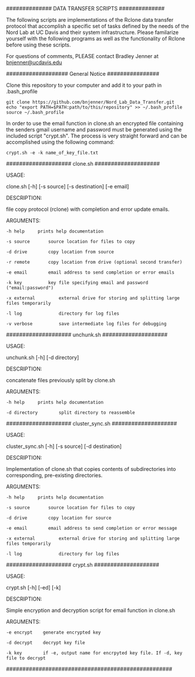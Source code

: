 ############## DATA TRANSFER SCRIPTS ##############

The following scripts are implementations of 
the Rclone data transfer protocol that accomplish
a specific set of tasks defined by the needs of 
the Nord Lab at UC Davis and their system 
infrastructure. Please familarize yourself with the 
following programs as well as the functionality
of Rclone before using these scripts. 

For questions of comments, PLEASE contact
Bradley Jenner at <bnjenner@ucdavis.edu>

################### General Notice ################

Clone this repository to your computer and add it 
to your path in .bash_profile

    git clone https://github.com/bnjenner/Nord_Lab_Data_Transfer.git
    echo "export PATH=$PATH:path/to/this/repository" >> ~/.bash_profile
    source ~/.bash_profile


In order to use the email function in clone.sh
an encrypted file containing the senders gmail
username and password must be generated using 
the included script "crypt.sh". The process is 
very straight forward and can be accomplished 
using the following command:

    crypt.sh -e -k name_of_key_file.txt

#################### clone.sh  ####################

USAGE:
    
   clone.sh [-h] [-s source] [-s destination] [-e email]

DESCRIPTION:
    
   file copy protocol (rclone) with completion and error update emails.

ARGUMENTS:
    
    -h help		prints help documentation
    
    -s source		source location for files to copy
    
    -d drive		copy location from source
    
    -r remote		copy location from drive (optional second transfer)
    
    -e email		email address to send completion or error emails
    
    -k key          key file specifying email and password ("email:password")     
    
    -x external         external drive for storing and splitting large files temporarily
    
    -l log              directory for log files
    
    -v verbose          save intermediate log files for debugging

#################### unchunk.sh  ####################

USAGE:

   unchunk.sh [-h] [-d directory] 

DESCRIPTION:

   concatenate files previously split by clone.sh   

ARGUMENTS:

    -h help     prints help documentation
    
    -d directory        split directory to reassemble


#################### cluster_sync.sh  ####################

USAGE:

   cluster_sync.sh [-h] [-s source] [-d destination]

DESCRIPTION:

   Implementation of clone.sh that copies contents of subdirectories into corresponding, pre-existing directories.  

ARGUMENTS:

    -h help     prints help documentation
    
    -s source       source location for files to copy
    
    -d drive        copy location for source
    
    -e email        email address to send completion or error message
    
    -x external         external drive for storing and splitting large files temporarily
    
    -l log              directory for log files 

#################### crypt.sh  ####################

USAGE:

   crypt.sh [-h] [-ed] [-k]

DESCRIPTION:

   Simple encryption and decryption script for email function in clone.sh

ARGUMENTS:

    -e encrypt    generate encrypted key

    -d decrypt    decrypt key file

    -k key        if -e, output name for encrpyted key file. If -d, key file to decrypt


###################################################
